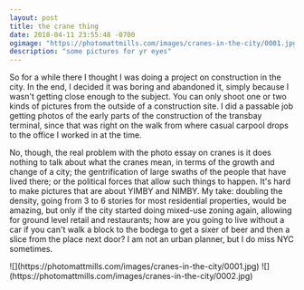 ```yaml
---
layout: post
title: the crane thing
date: 2018-04-11 23:55:48 -0700
ogimage: "https://photomattmills.com/images/cranes-in-the-city/0001.jpg"
description: "some pictures for yr eyes"
---
```


So for a while there I thought I was doing a project on construction in the city. In the end, I decided it was boring and abandoned it, simply because I wasn't getting close enough to the subject. You can only shoot one or two kinds of pictures from the outside of a construction site. I did a passable job getting photos of the early parts of the construction of the transbay terminal, since that was right on the walk from where casual carpool drops to the office I worked in at the time. 

No, though, the real problem with the photo essay on cranes is it does nothing to talk about what the cranes mean, in terms of the growth and change of a city; the gentrification of large swaths of the people that have lived there; or the political forces that allow such things to happen. It's hard to make pictures that are about YIMBY and NIMBY. My take: doubling the density, going from 3 to 6 stories for most residential properties, would be amazing, but only if the city started doing mixed-use zoning again, allowing for ground level retail and restaurants; how are you going to live without a car if you can't walk a block to the bodega to get a sixer of beer and then a slice from the place next door? I am not an urban planner, but I do miss NYC sometimes. 


<span style="display:block;" class="center">
  ![](https://photomattmills.com/images/cranes-in-the-city/0001.jpg)
<span class="caption"></span>
![](https://photomattmills.com/images/cranes-in-the-city/0002.jpg)
<span class="caption"></span>
</span>
